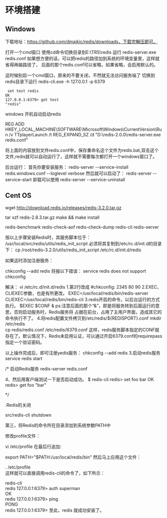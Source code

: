 # 环境搭建

## Windows

下载地址：https://github.com/dmajkic/redis/downloads，下载完解压即可。

打开一个cmd窗口  使用cd命令切换目录到E:\TRS\redis 运行 redis-server.exe redis.conf 
如果想方便的话，可以把redis的路径加到系统的环境变量里，这样就省得再输路径了，
后面的那个redis.conf可以省略，如果省略，会启用默认的。

这时候别启一个cmd窗口，原来的不要关闭，不然就无法访问服务端了
切换到redis目录下运行 redis-cli.exe -h 127.0.0.1 -p 6379


```
 set test redis
OK
127.0.0.1:6379> get test
"redis"
```

windows 开机自动启动redis

REG ADD HKEY_LOCAL_MACHINE\SOFTWARE\Microsoft\Windows\CurrentVersion\Run /v TTplayerLaunch /t REG_EXPAND_SZ /d "D:\redis-2.0.0\redis-server.exe redis.conf"

将上面的内容放到文件redis.conf中，保存重命名这个文件为redis.bat,双击这个文件,redis就可以自动运行了，这样就不需要每次都打开一个windows窗口了。



后台运行：
首先你要安装服务：
redis-server --service-install redis.windows.conf --loglevel verbose
然后就可以启动了：
redis-server --service-start
卸载可以使用
redis-server --service-uninstall

## Cent OS

wget http://download.redis.io/releases/redis-3.2.0.tar.gz

tar xzf redis-2.8.3.tar.gz 
make && make install

redis-benchmark  redis-check-aof  redis-check-dump  redis-cli  redis-server

按以上步骤安装Redis时，其服务脚本位于：
/usr/local/src/redis/utils/redis_init_script 
必须将其复制到/etc/rc.d/init.d的目录下：
cp /root/redis-3.2.0/utils/redis_init_script /etc/rc.d/init.d/redis

如果这时添加注册服务：


chkconfig --add redis
将报以下错误：
service redis does not support chkconfig

解决：
vi /etc/rc.d/init.d/redis
1.第2行改成
#chkconfig: 2345 80 90 
2.EXEC、CLIEXEC参数，也是有所更改。 
EXEC=/usr/local/redis/bin/redis-server   
CLIEXEC=/usr/local/redis/bin/redis-cli 
3.redis开启的命令，以后台运行的方式执行。
$EXEC $CONF & 
ps:注意后面的那个“&”，即是将服务转到后面运行的意思，否则启动服务时，Redis服务将 
占据在前台，占用了主用户界面，造成其它的命令执行不了。 
4.将redis配置文件拷贝到/etc/redis/${REDISPORT}.conf 
mkdir /etc/redis    
cp  redis/redis.conf /etc/redis/6379.conf
这样，redis服务脚本指定的CONF就存在了。默认情况下，Redis未启用认证，可以通过开启6379.conf的requirepass 指定一个验证密码。 

以上操作完成后，即可注册yedis服务：
chkconfig --add redis
3.启动redis服务 
service redis start 


/*
启动Redis服务
redis-server redis.conf

  4、然后用客户端测试一下是否启动成功。
$ redis-cli redis> set foo bar OK redis> get foo "bar"

*/

.Redis的关闭

src/redis-cli shutdown

第三，将Redis的命令所在目录添加到系统参数PATH中 

修改profile文件：

vi /etc/profile
在最后行追加: 

export PATH="$PATH:/usr/local/redis/bin"
然后马上应用这个文件： 

. /etc/profile  
这样就可以直接调用redis-cli的命令了，如下所示： 

redis-cli   
redis 127.0.0.1:6379> auth superman   
OK   
redis 127.0.0.1:6379> ping   
PONG   
redis 127.0.0.1:6379>
至此，redis 就成功安装了。 
